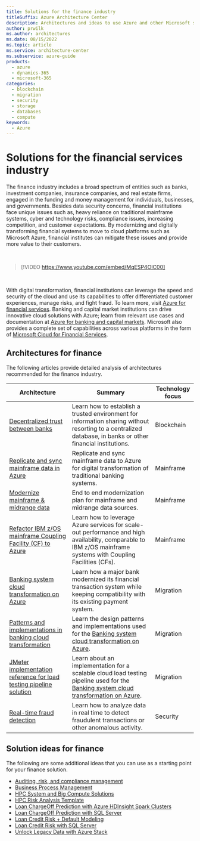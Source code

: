 ```yaml
---
title: Solutions for the finance industry
titleSuffix: Azure Architecture Center
description: Architectures and ideas to use Azure and other Microsoft services for building efficient and reliable finance solutions.
author: prwilk
ms.author: architectures
ms.date: 08/15/2022
ms.topic: article
ms.service: architecture-center
ms.subservice: azure-guide
products:
  - azure
  - dynamics-365
  - microsoft-365
categories:
  - blockchain
  - migration
  - security
  - storage
  - databases
  - compute
keywords:
  - Azure
---
```


# Solutions for the financial services industry

The finance industry includes a broad spectrum of entities such as banks, investment companies, insurance companies, and real estate firms, engaged in the funding and money management for individuals, businesses, and governments. Besides data security concerns, financial institutions face unique issues such as, heavy reliance on traditional mainframe systems, cyber and technology risks, compliance issues, increasing competition, and customer expectations. By modernizing and digitally transforming financial systems to move to cloud platforms such as Microsoft Azure, financial institutes can mitigate these issues and provide more value to their customers.

<br>

<!-- markdownlint-disable MD034 -->

> [!VIDEO https://www.youtube.com/embed/MqESP4OIC00]

<!-- markdownlint-enable MD034 -->

<br>

With digital transformation, financial institutions can leverage the speed and security of the cloud and use its capabilities to offer differentiated customer experiences, manage risks, and fight fraud. To learn more, visit [Azure for financial services](https://azure.microsoft.com/industries/financial/). Banking and capital market institutions can drive innovative cloud solutions with Azure; learn from relevant use cases and documentation at [Azure for banking and capital markets](https://azure.microsoft.com/industries/financial/banking/). Microsoft also provides a complete set of capabilities across various platforms in the form of [Microsoft Cloud for Financial Services](https://www.microsoft.com/industry/financial-services/microsoft-cloud-for-financial-services).

## Architectures for finance

The following articles provide detailed analysis of architectures recommended for the finance industry.

| Architecture | Summary | Technology focus |
| ------- | ------- | ------- |
| [Decentralized trust between banks](../example-scenario/apps/decentralized-trust.yml) | Learn how to establish a trusted environment for information sharing without resorting to a centralized database, in banks or other financial institutions. | Blockchain |
| [Replicate and sync mainframe data in Azure](../reference-architectures/migration/sync-mainframe-data-with-azure.yml) | Replicate and sync mainframe data to Azure for digital transformation of traditional banking systems. | Mainframe |
| [Modernize mainframe & midrange data](../reference-architectures/migration/modernize-mainframe-data-to-azure.yml) | End to end modernization plan for mainframe and midrange data sources. | Mainframe |
| [Refactor IBM z/OS mainframe Coupling Facility (CF) to Azure](../reference-architectures/zos/refactor-zos-coupling-facility.yml) | Learn how to leverage Azure services for scale-out performance and high availability, comparable to IBM z/OS mainframe systems with Coupling Facilities (CFs). | Mainframe |
| [Banking system cloud transformation on Azure](../example-scenario/banking/banking-system-cloud-transformation.yml) | Learn how a major bank modernized its financial transaction system while keeping compatibility with its existing payment system. | Migration |
| [Patterns and implementations in banking cloud transformation](../example-scenario/banking/patterns-and-implementations.yml) | Learn the design patterns and implementations used for the [Banking system cloud transformation on Azure](../example-scenario/banking/banking-system-cloud-transformation.yml). | Migration |
| [JMeter implementation reference for load testing pipeline solution](../example-scenario/banking/jmeter-load-testing-pipeline-implementation-reference.yml) | Learn about an implementation for a scalable cloud load testing pipeline used for the [Banking system cloud transformation on Azure](../example-scenario/banking/banking-system-cloud-transformation.yml). | Migration |
| [Real-time fraud detection](../example-scenario/data/fraud-detection.yml) | Learn how to analyze data in real time to detect fraudulent transactions or other anomalous activity. | Security |

## Solution ideas for finance

The following are some additional ideas that you can use as a starting point for your finance solution.

- [Auditing, risk, and compliance management](../solution-ideas/articles/auditing-and-risk-compliance.yml)
- [Business Process Management](../solution-ideas/articles/business-process-management.yml)
- [HPC System and Big Compute Solutions](../solution-ideas/articles/big-compute-with-azure-batch.yml)
- [HPC Risk Analysis Template](../solution-ideas/articles/hpc-risk-analysis.yml)
- [Loan ChargeOff Prediction with Azure HDInsight Spark Clusters](../solution-ideas/articles/loan-chargeoff-prediction-with-azure-hdinsight-spark-clusters.yml)
- [Loan ChargeOff Prediction with SQL Server](../solution-ideas/articles/loan-chargeoff-prediction-with-sql-server.yml)
- [Loan Credit Risk + Default Modeling](../solution-ideas/articles/loan-credit-risk-analyzer-and-default-modeling.yml)
- [Loan Credit Risk with SQL Server](../solution-ideas/articles/loan-credit-risk-with-sql-server.yml)
- [Unlock Legacy Data with Azure Stack](../solution-ideas/articles/unlock-legacy-data.yml)
